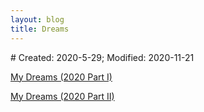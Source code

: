```yaml
---
layout: blog
title: Dreams
---
```

<span class="hidden-text"># Created: 2020-5-29; Modified: 2020-11-21</span>

[My Dreams (2020 Part I)](/fiction/2020/05/29/my-dreams-2020-1.html)

[My Dreams (2020 Part II)](/fiction/2020/12/21/my-dreams-2020-2.html)
